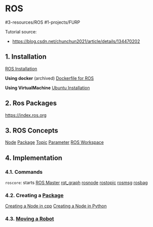 # ROS
#3-resources/ROS #1-projects/FURP 

Tutorial source:
  - https://blog.csdn.net/chunchun2021/article/details/134470202
## 1. Installation 
[ROS Installation](https://github.com/FURP-2023-2024/Zaihong_Weekly_Log/blob/main/Notes/ROS%20Installation.md)

**Using docker** (archived)
[Dockerfile for ROS](https://github.com/FURP-2023-2024/Zaihong_Weekly_Log/blob/main/Notes/Dockerfile%20for%20ROS.md)

**Using VirtualMachine**
[Ubuntu Installation](https://github.com/FURP-2023-2024/Zaihong_Weekly_Log/blob/main/Notes/Ubuntu%20Installation.md)

## 2. Ros Packages
https://index.ros.org

## 3. ROS Concepts
[Node](https://github.com/FURP-2023-2024/Zaihong_Weekly_Log/blob/main/Notes/Node.md)
[Package](https://github.com/FURP-2023-2024/Zaihong_Weekly_Log/blob/main/Notes/Package.md)
[Topic](https://github.com/FURP-2023-2024/Zaihong_Weekly_Log/blob/main/Notes/Topic.md)
[Parameter](https://github.com/FURP-2023-2024/Zaihong_Weekly_Log/blob/main/Notes/Parameter.md)
[ROS Workspace](https://github.com/FURP-2023-2024/Zaihong_Weekly_Log/blob/main/Notes/ROS%20Workspace.md)

## 4. Implementation

### 4.1. Commands

`roscore`: starts [ROS Master](https://github.com/FURP-2023-2024/Zaihong_Weekly_Log/blob/main/Notes/ROS%20Master.md)
[rqt_graph](https://github.com/FURP-2023-2024/Zaihong_Weekly_Log/blob/main/Notes/rqt_graph.md)
[rosnode](https://github.com/FURP-2023-2024/Zaihong_Weekly_Log/blob/main/Notes/rosnode.md)
[rostopic](https://github.com/FURP-2023-2024/Zaihong_Weekly_Log/blob/main/Notes/rostopic.md)
[rosmsg](https://github.com/FURP-2023-2024/Zaihong_Weekly_Log/blob/main/Notes/rosmsg.md)
[rosbag](https://github.com/FURP-2023-2024/Zaihong_Weekly_Log/blob/main/Notes/rosbag.md)

### 4.2. Creating a [Package](https://github.com/FURP-2023-2024/Zaihong_Weekly_Log/blob/main/Notes/Package.md)

[Creating a Node in cpp](https://github.com/FURP-2023-2024/Zaihong_Weekly_Log/blob/main/Notes/Creating%20a%20Node%20in%20cpp.md)
[Creating a Node in Python](https://github.com/FURP-2023-2024/Zaihong_Weekly_Log/blob/main/Notes/Creating%20a%20Node%20in%20Python.md)

### 4.3. [Moving a Robot](https://github.com/FURP-2023-2024/Zaihong_Weekly_Log/blob/main/Notes/Moving%20a%20Robot.md)